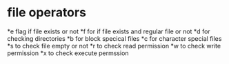# file operators

*e flag if file exists or not
*f for if file exists and regular file or not
*d for checking directories
*b for block specical files
*c for character special files
*s to check file empty or not
*r to check read permission
*w to check write permission
*x to check execute permssion

